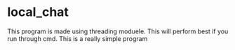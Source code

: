 # local_chat
This program is made using threading moduele.
This will perform best if you run through cmd.
This is a really simple program
